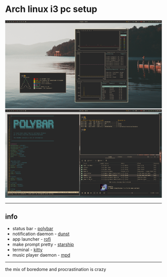 # Arch linux i3 pc setup

<img src="./screenshots/ss1.png">
<img src="./screenshots/ss2.png">

---

## info
- status bar - [polybar](https://github.com/polybar/polybar)
- notification daemon - [dunst](https://github.com/dunst-project/dunst)
- app launcher - [rofi](https://github.com/davatorium/rofi)
- make prompt pretty - [starship](https://starship.rs/)
- terminal - [kitty](https://sw.kovidgoyal.net/kitty/)
- music player daemon - [mpd](https://wiki.archlinux.org/title/Music_Player_Daemon)
---

the mix of boredome and procrastination is crazy
